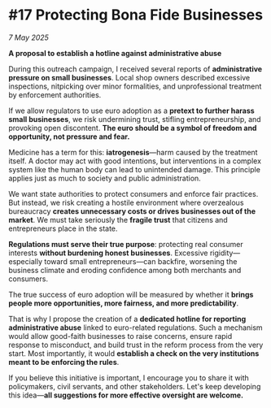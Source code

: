 # #17 Protecting Bona Fide Businesses

*7 May 2025*

**A proposal to establish a hotline against administrative abuse**

During this outreach campaign, I received several reports of **administrative pressure on small businesses**. Local shop owners described excessive inspections, nitpicking over minor formalities, and unprofessional treatment by enforcement authorities.

If we allow regulators to use euro adoption as a **pretext to further harass small businesses**, we risk undermining trust, stifling entrepreneurship, and provoking open discontent. **The euro should be a symbol of freedom and opportunity, not pressure and fear.**

Medicine has a term for this: **iatrogenesis**—harm caused by the treatment itself. A doctor may act with good intentions, but interventions in a complex system like the human body can lead to unintended damage. This principle applies just as much to society and public administration.

We want state authorities to protect consumers and enforce fair practices. But instead, we risk creating a hostile environment where overzealous bureaucracy **creates unnecessary costs or drives businesses out of the market**. We must take seriously the **fragile trust** that citizens and entrepreneurs place in the state.

**Regulations must serve their true purpose**: protecting real consumer interests **without burdening honest businesses**. Excessive rigidity—especially toward small entrepreneurs—can backfire, worsening the business climate and eroding confidence among both merchants and consumers.

The true success of euro adoption will be measured by whether it **brings people more opportunities, more fairness, and more predictability**.

That is why I propose the creation of a **dedicated hotline for reporting administrative abuse** linked to euro-related regulations. Such a mechanism would allow good-faith businesses to raise concerns, ensure rapid response to misconduct, and build trust in the reform process from the very start. Most importantly, it would **establish a check on the very institutions meant to be enforcing the rules**.

If you believe this initiative is important, I encourage you to share it with policymakers, civil servants, and other stakeholders. Let's keep developing this idea—**all suggestions for more effective oversight are welcome.**